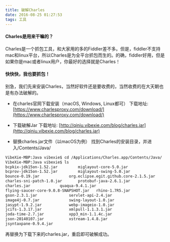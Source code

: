 ```yaml
---
title: 破解Charles
date: 2016-08-25 01:27:53
tags: 工具
---
```

#### Charles是用来干嘛的？
Charles是一个抓包工具，和大家用的多的Fiddler差不多。但是，fiddler不支持mac和linux平台，所以Charles是为全平台抓包而生的。的确，fiddler好用，但是如果你是mac或者linux用户，你最好的选择就是Charles！

#### 快快快，我也要抓包！
别急，我们先来安装Charles，当然好软件还是要收费的，当然收费的在大天朝也是有办法破解的。
<!-- more -->
* 在charles官网下载安装（macOS, Windows, Linux都可）
下载地址: [https://www.charlesproxy.com/download/](https://www.charlesproxy.com/download/)

* 下载破解Jar
下载地址: [http://qiniu.vibexie.com/blog/charles.jar](http://qiniu.vibexie.com/blog/charles.jar)

* 替换charles.jar文件（以macOS为例）
找到Charles的安装目录，并进入/Contents/Java/
``` bash
VibeXie-MBP:Java vibexie$ cd /Applications/Charles.app/Contents/Java/
VibeXie-MBP:Java vibexie$ ls
bcpkix-jdk15on-1.52.jar			miglayout-core-5.0.jar
bcprov-jdk15on-1.52.jar			miglayout-swing-5.0.jar
bounce-0.19.jar				org.eclipse.egit.github.core-2.1.5.jar
charles-sni-patch-1.0.jar		protobuf-java-2.6.1.jar
charles.jar				quaqua-9.4.1.jar
flying-saucer-core-9.0.8-SNAPSHOT.jar	rhino-1.7R5.jar
gson-2.3.1.jar				servlet-api-2.4.jar
image4j-0.7.jar				swing-layout-1.0.jar
jasypt-1.9.2.jar			webp-imageio-1.0.jar
jcifs-1.3.17.jar			xmlpull-1.1.3.1.jar
joda-time-2.7.jar			xpp3_min-1.1.4c.jar
json-20140107.jar			xstream-1.4.8.jar
jsyntaxpane-0.9.4.jar
```
再替换为下载下来的charles.jar，重启即可破解成功。


